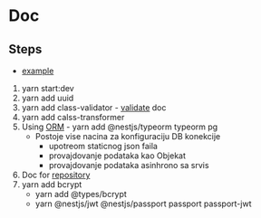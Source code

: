 # Doc

## Steps

- [example]

1. yarn start:dev
2. yarn add uuid
3. yarn add class-validator - [validate] doc
4. yarn add calss-transformer
5. Using [ORM] - yarn add @nestjs/typeorm typeorm pg
    - Postoje vise nacina za konfiguraciju DB konekcije
        - upotreom staticnog json faila
        - provajdovanje podataka kao Objekat
        - provajdovanje podataka asinhrono sa srvis
6. Doc for [repository]
7. yarn add bcrypt
    - yarn add @types/bcrypt 
    - yarn @nestjs/jwt @nestjs/passport passport passport-jwt





















[example]: https://github.com/yavuzovski/nestjs-task-management/blob/master/src/tasks/tasks.module.ts
[repository]: https://typeorm.delightful.studio/classes/_repository_repository_.repository.html
[ORM]: https://typeorm.io/#/
[validate]: https://github.com/typestack/class-validator
